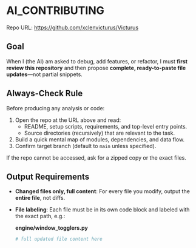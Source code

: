 # AI_CONTRIBUTING

Repo URL: https://github.com/xclenvicturus/Victurus

## Goal
When I (the AI) am asked to debug, add features, or refactor, I must **first review this repository** and then propose **complete, ready-to-paste file updates**—not partial snippets.

## Always-Check Rule
Before producing any analysis or code:
1) Open the repo at the URL above and read:
   - README, setup scripts, requirements, and top-level entry points.
   - Source directories (recursively) that are relevant to the task.
2) Build a quick mental map of modules, dependencies, and data flow.
3) Confirm target branch (default to `main` unless specified).

If the repo cannot be accessed, ask for a zipped copy or the exact files.

## Output Requirements
- **Changed files only, full content**: For every file you modify, output the **entire file**, not diffs.
- **File labeling**: Each file must be in its own code block and labeled with the exact path, e.g.:

  **engine/window_togglers.py**
  ```python
  # full updated file content here